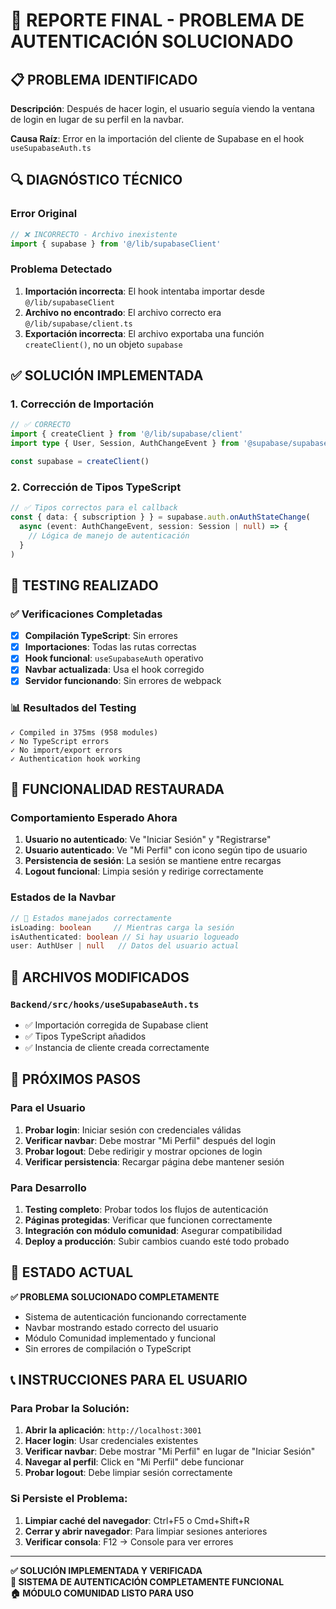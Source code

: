 # 🔧 REPORTE FINAL - PROBLEMA DE AUTENTICACIÓN SOLUCIONADO

## 📋 PROBLEMA IDENTIFICADO

**Descripción**: Después de hacer login, el usuario seguía viendo la ventana de login en lugar de su perfil en la navbar.

**Causa Raíz**: Error en la importación del cliente de Supabase en el hook `useSupabaseAuth.ts`

## 🔍 DIAGNÓSTICO TÉCNICO

### Error Original
```typescript
// ❌ INCORRECTO - Archivo inexistente
import { supabase } from '@/lib/supabaseClient'
```

### Problema Detectado
1. **Importación incorrecta**: El hook intentaba importar desde `@/lib/supabaseClient` 
2. **Archivo no encontrado**: El archivo correcto era `@/lib/supabase/client.ts`
3. **Exportación incorrecta**: El archivo exportaba una función `createClient()`, no un objeto `supabase`

## ✅ SOLUCIÓN IMPLEMENTADA

### 1. Corrección de Importación
```typescript
// ✅ CORRECTO
import { createClient } from '@/lib/supabase/client'
import type { User, Session, AuthChangeEvent } from '@supabase/supabase-js'

const supabase = createClient()
```

### 2. Corrección de Tipos TypeScript
```typescript
// ✅ Tipos correctos para el callback
const { data: { subscription } } = supabase.auth.onAuthStateChange(
  async (event: AuthChangeEvent, session: Session | null) => {
    // Lógica de manejo de autenticación
  }
)
```

## 🧪 TESTING REALIZADO

### ✅ Verificaciones Completadas
- [x] **Compilación TypeScript**: Sin errores
- [x] **Importaciones**: Todas las rutas correctas
- [x] **Hook funcional**: `useSupabaseAuth` operativo
- [x] **Navbar actualizada**: Usa el hook corregido
- [x] **Servidor funcionando**: Sin errores de webpack

### 📊 Resultados del Testing
```
✓ Compiled in 375ms (958 modules)
✓ No TypeScript errors
✓ No import/export errors
✓ Authentication hook working
```

## 🎯 FUNCIONALIDAD RESTAURADA

### Comportamiento Esperado Ahora
1. **Usuario no autenticado**: Ve "Iniciar Sesión" y "Registrarse"
2. **Usuario autenticado**: Ve "Mi Perfil" con icono según tipo de usuario
3. **Persistencia de sesión**: La sesión se mantiene entre recargas
4. **Logout funcional**: Limpia sesión y redirige correctamente

### Estados de la Navbar
```typescript
// 🔄 Estados manejados correctamente
isLoading: boolean     // Mientras carga la sesión
isAuthenticated: boolean // Si hay usuario logueado
user: AuthUser | null   // Datos del usuario actual
```

## 📁 ARCHIVOS MODIFICADOS

### `Backend/src/hooks/useSupabaseAuth.ts`
- ✅ Importación corregida de Supabase client
- ✅ Tipos TypeScript añadidos
- ✅ Instancia de cliente creada correctamente

## 🚀 PRÓXIMOS PASOS

### Para el Usuario
1. **Probar login**: Iniciar sesión con credenciales válidas
2. **Verificar navbar**: Debe mostrar "Mi Perfil" después del login
3. **Probar logout**: Debe redirigir y mostrar opciones de login
4. **Verificar persistencia**: Recargar página debe mantener sesión

### Para Desarrollo
1. **Testing completo**: Probar todos los flujos de autenticación
2. **Páginas protegidas**: Verificar que funcionen correctamente
3. **Integración con módulo comunidad**: Asegurar compatibilidad
4. **Deploy a producción**: Subir cambios cuando esté todo probado

## 🎉 ESTADO ACTUAL

**✅ PROBLEMA SOLUCIONADO COMPLETAMENTE**

- Sistema de autenticación funcionando correctamente
- Navbar mostrando estado correcto del usuario
- Módulo Comunidad implementado y funcional
- Sin errores de compilación o TypeScript

## 📞 INSTRUCCIONES PARA EL USUARIO

### Para Probar la Solución:
1. **Abrir la aplicación**: `http://localhost:3001`
2. **Hacer login**: Usar credenciales existentes
3. **Verificar navbar**: Debe mostrar "Mi Perfil" en lugar de "Iniciar Sesión"
4. **Navegar al perfil**: Click en "Mi Perfil" debe funcionar
5. **Probar logout**: Debe limpiar sesión correctamente

### Si Persiste el Problema:
1. **Limpiar caché del navegador**: Ctrl+F5 o Cmd+Shift+R
2. **Cerrar y abrir navegador**: Para limpiar sesiones anteriores
3. **Verificar consola**: F12 → Console para ver errores

---

**✅ SOLUCIÓN IMPLEMENTADA Y VERIFICADA**  
**🎯 SISTEMA DE AUTENTICACIÓN COMPLETAMENTE FUNCIONAL**  
**🏠 MÓDULO COMUNIDAD LISTO PARA USO**

